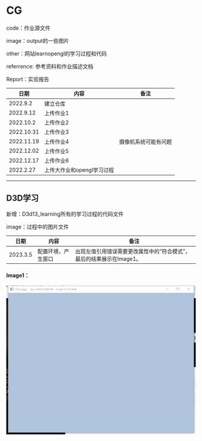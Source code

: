 # CG

code：作业源文件

image：output的一些图片

other：网站learnopengl的学习过程和代码

referrence: 参考资料和作业描述文档

Report：实验报告

| 日期 | 内容 |备注|
| ---- | ---- | ---- |
| 2022.9.2 | 建立仓库 ||
|2022.9.12|上传作业1||
|2022.10.2|上传作业2||
|2022.10.31|上传作业3||
|2022.11.19|上传作业4|摄像机系统可能有问题|
|2022.12.02|上传作业5||
|2022.12.17|上传作业6||
|2022.2.27|上传大作业和opengl学习过程|

___

## D3D学习

新增：D3d13_learning所有的学习过程的代码文件

image：过程中的图片文件

| 日期 | 内容 |备注|
| ---- | ---- | ---- |
|2023.3.5|配置环境，产生窗口|出现左值引用错误需要更改属性中的“符合模式”，最后的结果展示在Image1。|

#### Image1：

![Image1](.\image\Image1.png)